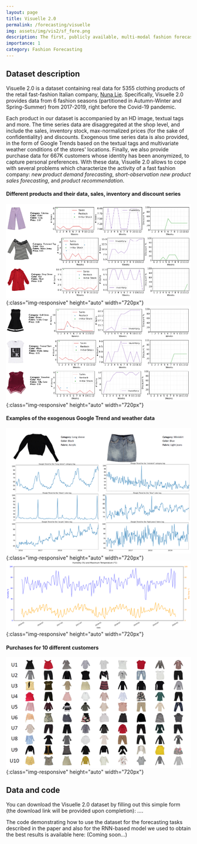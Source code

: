 ```yaml
---
layout: page
title: Visuelle 2.0
permalink: /forecasting/visuelle
img: assets/img/vis2/sf_fore.png
description: The first, publicly available, multi-modal fashion forecasting dataset based on real-world data. 
importance: 1
category: Fashion Forecasting
---
```


## Dataset description
Visuelle 2.0 is a dataset containing real data for 5355 clothing products of  the retail fast-fashion Italian company, [Nuna Lie](https://www.nunalie.it/en/). Specifically, Visuelle 2.0 provides data from 6 fashion seasons (partitioned in Autumn-Winter and Spring-Summer) from 2017-2019, right before the Covid-19 pandemic. 

Each product in our dataset is accompanied by an HD image, textual tags and more. The time series data are disaggregated at the shop level, and include the sales, inventory stock, max-normalized prices (for the sake of confidentiality} and discounts. Exogenous time series data is also provided, in the form of Google Trends based on the textual tags and multivariate weather conditions of the stores' locations. Finally, we also provide purchase data for 667K customers whose identity has been anonymized, to capture personal preferences. With these data, Visuelle 2.0 allows to cope with several problems which characterize the activity of a fast fashion company: *new product demand forecasting*, *short-observation new product sales forecasting*, and *product recommendation*.

#### Different products and their data, sales, inventory and discount series
![Examples of different products and their data](/assets/img/vis2/ex2.png "Examples of different products and their data"){:class="img-responsive" height="auto" width="720px"}
![](/assets/img/vis2/ex1.png){:class="img-responsive" height="auto" width="720px"}

#### Examples of the exogenous Google Trend and weather data
![Example of the exogenous Google Trend data](/assets/img/vis2/gtrends.png "Example of the exogenous Google Trend data"){:class="img-responsive" height="auto" width="720px"}
![Extract of the exogenous weather data](/assets/img/vis2/weather.png "Extract of the exogenous weather data"){:class="img-responsive" height="auto" width="720px"}

#### Purchases for 10 different customers
![Purchases for 10 different customers](/assets/img/vis2/customer_purchases.png "Purchases for 10 different customers"){:class="img-responsive" height="auto" width="720px"}


## Data and code
You can download the Visuelle 2.0 dataset by filling out this simple form (the download link will be provided upon completion): *...*. 

The code demonstrating how to use the dataset for the forecasting tasks described in the paper and also for the RNN-based model we used to obtain the best results is available here: (Coming soon...)


